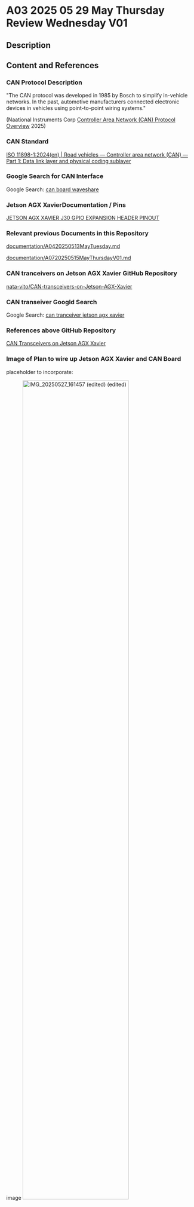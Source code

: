 # A03 2025 05 29 May Thursday Review Wednesday V01

## Description



## Content and References

### CAN Protocol Description

"The CAN protocol was developed in 1985 by Bosch to simplify in-vehicle networks. In the past, automotive manufacturers connected electronic devices in vehicles using point-to-point wiring systems."

(Naational Instruments Corp [Controller Area Network (CAN) Protocol Overview](https://www.ni.com/en/shop/seamlessly-connect-to-third-party-devices-and-supervisory-system/controller-area-network--can--overview.html#:~:text=The%20CAN%20protocol%20was%20developed,%2Dto%2Dpoint%20wiring%20systems.)  2025)

### CAN Standard

[ISO 11898-1:2024(en) | Road vehicles — Controller area network (CAN) — Part 1: Data link layer and physical coding sublayer](https://www.iso.org/obp/ui/en/#iso:std:iso:11898:-1:ed-3:v1:en)

### Google Search for CAN Interface

Google Search: [can board waveshare](https://www.google.com/search?q=can+board+waveshare&oq=can+board+waveshare&gs_lcrp=EgZjaHJvbWUyBggAEEUYOTIICAEQABgWGB4yDQgCEAAYhgMYgAQYigUyDQgDEAAYhgMYgAQYigUyDQgEEAAYhgMYgAQYigUyCggFEAAYgAQYogQyBwgGEAAY7wUyCggHEAAYgAQYogQyBwgIEAAY7wUyBwgJEAAY7wXSAQgyOTA0ajBqN6gCALACAA&sourceid=chrome&ie=UTF-8)

### Jetson AGX XavierDocumentation / Pins

[JETSON AGX XAVIER J30 GPIO EXPANSION HEADER PINOUT](https://jetsonhacks.com/nvidia-jetson-agx-xavier-gpio-header-pinout/)

### Relevant previous Documents in this Repository

[documentation/A0420250513MayTuesday.md](https://github.com/CoderSales/robotCanRevInterface/blob/main/documentation/A0420250513MayTuesday.md)

[documentation/A0720250515MayThursdayV01.md](https://github.com/CoderSales/robotCanRevInterface/blob/main/documentation/A0720250515MayThursdayV01.md)

### CAN tranceivers on Jetson AGX Xavier GitHub Repository

[nata-vito/CAN-transceivers-on-Jetson-AGX-Xavier](https://github.com/nata-vito/CAN-transceivers-on-Jetson-AGX-Xavier)

### CAN transeiver Googld Search

Google Search: [can tranceiver jetson agx xavier](https://www.google.com/search?q=can+tranceiver+jetson+agx+xavier&oq=can+tranceiver+jetson+agx+xavier&gs_lcrp=EgZjaHJvbWUyBggAEEUYOTIJCAEQIRgKGKABMgkIAhAhGAoYoAEyBwgDECEYjwIyBwgEECEYjwLSAQg2Mzg4ajBqN6gCALACAA&sourceid=chrome&ie=UTF-8)

### References above GitHub Repository

[CAN Transceivers on Jetson AGX Xavier](https://forums.developer.nvidia.com/t/can-transceivers-on-jetson-agx-xavier/187850)

### Image of Plan to wire up Jetson AGX Xavier and CAN Board

placeholder to incorporate:

image <span><a href="https://github.com/user-attachments/assets/94cdf30d-5244-4a9f-9f14-91cf205c0def"><img src="https://github.com/user-attachments/assets/9ca85941-38fe-4095-8a93-8a8b96e2c416" alt="IMG_20250527_161457 (edited) (edited)" style="width:75%"></a></span>

from:

[docs02/A01Week03/A0520250520MayTuesdayV01.md](https://github.com/CoderSales/robotCanRevInterface/edit/main/docs02/A01Week03/A0520250520MayTuesdayV01.md)

## References

